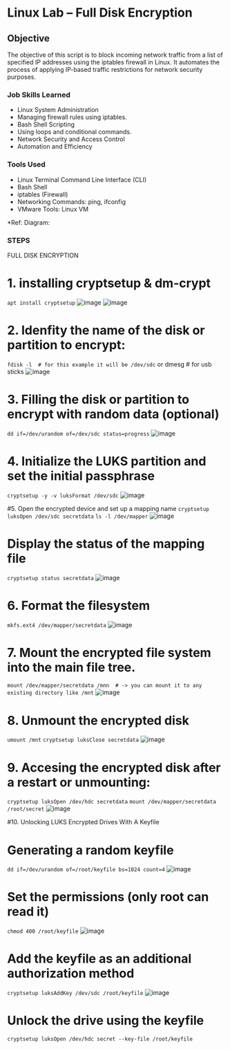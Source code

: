 # Linux Lab – Full Disk Encryption
## Objective

The objective of this script is to block incoming network traffic from a list of specified IP addresses using the iptables firewall in Linux. It automates the process of applying IP-based traffic restrictions for network security purposes.

### Job Skills Learned

- Linux System Administration
- Managing firewall rules using iptables.
- Bash Shell Scripting
- Using loops and conditional commands.
- Network Security and Access Control
- Automation and Efficiency


### Tools Used

- Linux Terminal Command Line Interface (CLI)
- Bash Shell
- iptables (Firewall)
- Networking Commands: ping, ifconfig
- VMware Tools: Linux VM

*Ref: Diagram:



### STEPS


FULL DISK ENCRYPTION
 
# 1. installing cryptsetup & dm-crypt
`apt install cryptsetup`
![image](https://github.com/user-attachments/assets/baa69155-f77b-4474-a660-3eed21ef056e)
![image](https://github.com/user-attachments/assets/b28b2665-975c-481c-8c3d-ba9f86cb5573)
 
 
 
# 2. Idenfity the name of the disk or partition to encrypt:
`fdisk -l  # for this example it will be /dev/sdc`
or 
dmesg  # for usb sticks
![image](https://github.com/user-attachments/assets/e87d44a4-4a16-4fb5-a180-61bedb8d8c3d)
 
 
# 3. Filling the disk or partition to encrypt with random data (optional)
`dd if=/dev/urandom of=/dev/sdc status=progress`
![image](https://github.com/user-attachments/assets/04515dba-5315-43f1-bab4-2fb888b55e84)
 
 
# 4. Initialize the LUKS partition and set the initial passphrase
`cryptsetup -y -v luksFormat /dev/sdc`
![image](https://github.com/user-attachments/assets/178daf9b-1a60-4024-9b3d-c1575e3219f0)
 
 
 
#5.  Open the encrypted device and set up a mapping name
`cryptsetup luksOpen /dev/sdc secretdata`
`ls -l /dev/mapper`
![image](https://github.com/user-attachments/assets/67f4b98a-6906-44c6-b4cf-fdb85263342b)
  


# Display the status of the mapping file
`cryptsetup status secretdata`
![image](https://github.com/user-attachments/assets/ac03b503-6416-4a7c-9041-5162142f8b99)
 

 
# 6. Format the filesystem
`mkfs.ext4 /dev/mapper/secretdata`
![image](https://github.com/user-attachments/assets/a51660b3-b430-4148-bded-1521d03d0c73)
 

 
# 7. Mount the encrypted file system into the main file tree.
`mount /dev/mapper/secretdata /mnn  # -> you can mount it to any existing directory like /mnt`
![image](https://github.com/user-attachments/assets/9af275cf-c3e6-4fbe-9203-10359e9b464a)
  


# 8. Unmount the encrypted disk
`umount /mnt`
`cryptsetup luksClose secretdata`
![image](https://github.com/user-attachments/assets/2778df51-117e-4da6-accb-13fe820bbce0)
 

 
# 9. Accesing the encrypted disk after a restart or unmounting:
`cryptsetup luksOpen /dev/hdc secretdata`
`mount /dev/mapper/secretdata /root/secret`
![image](https://github.com/user-attachments/assets/52060ed7-a201-4743-b77b-0390cb6d619e)
 
 


#10. Unlocking LUKS Encrypted Drives With A Keyfile
 
# Generating a random keyfile
`dd if=/dev/urandom of=/root/keyfile bs=1024 count=4`
![image](https://github.com/user-attachments/assets/003fd542-3c86-4b23-b817-065ce269f313)
 
 
# Set the permissions (only root can read it)
`chmod 400 /root/keyfile`
![image](https://github.com/user-attachments/assets/db90b2c9-e1ef-48d6-9725-681f34c105e1)
 

 
# Add the keyfile as an additional authorization method
`cryptsetup luksAddKey /dev/sdc /root/keyfile`
![image](https://github.com/user-attachments/assets/e6609069-b5b5-4e25-aca0-ebc0e79d624f)
 
 
# Unlock the drive using the keyfile
`cryptsetup luksOpen /dev/hdc secret --key-file /root/keyfile`
